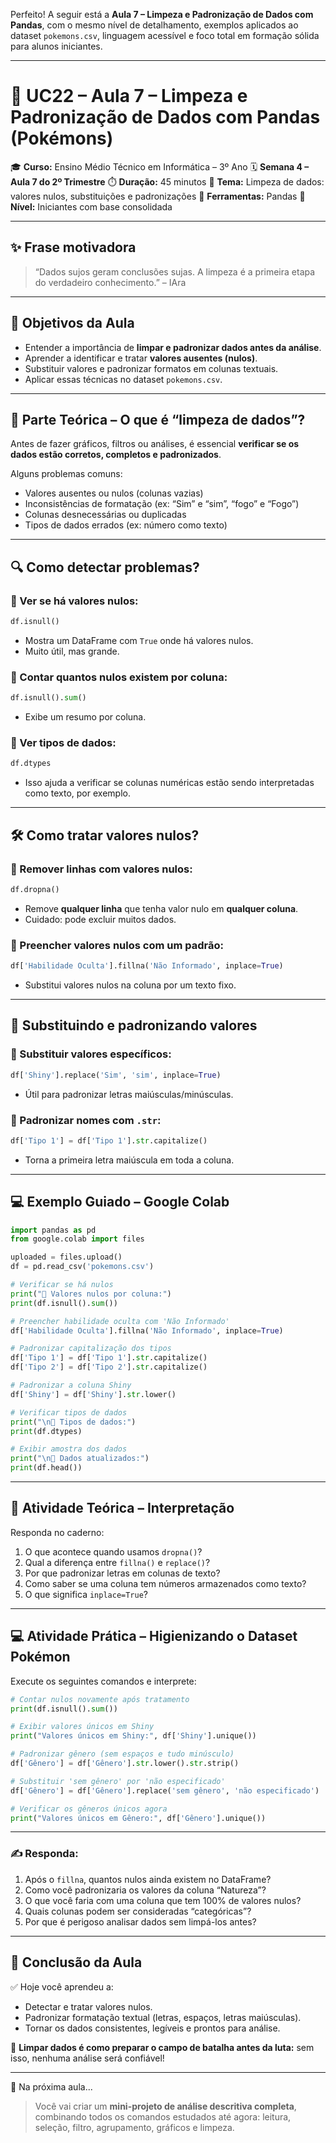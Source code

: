 Perfeito! A seguir está a **Aula 7 – Limpeza e Padronização de Dados com Pandas**, com o mesmo nível de detalhamento, exemplos aplicados ao dataset `pokemons.csv`, linguagem acessível e foco total em formação sólida para alunos iniciantes.

------

# 📘 UC22 – Aula 7 – Limpeza e Padronização de Dados com Pandas (Pokémons)

🎓 **Curso:** Ensino Médio Técnico em Informática – 3º Ano
 🗓️ **Semana 4 – Aula 7 do 2º Trimestre**
 ⏱️ **Duração:** 45 minutos
 📍 **Tema:** Limpeza de dados: valores nulos, substituições e padronizações
 🧹 **Ferramentas:** Pandas
 🐍 **Nível:** Iniciantes com base consolidada

------

## ✨ Frase motivadora

> “Dados sujos geram conclusões sujas. A limpeza é a primeira etapa do verdadeiro conhecimento.” – IAra

------

## 🎯 Objetivos da Aula

- Entender a importância de **limpar e padronizar dados antes da análise**.
- Aprender a identificar e tratar **valores ausentes (nulos)**.
- Substituir valores e padronizar formatos em colunas textuais.
- Aplicar essas técnicas no dataset `pokemons.csv`.

------

## 🧠 Parte Teórica – O que é “limpeza de dados”?

Antes de fazer gráficos, filtros ou análises, é essencial **verificar se os dados estão corretos, completos e padronizados**.

Alguns problemas comuns:

- Valores ausentes ou nulos (colunas vazias)
- Inconsistências de formatação (ex: “Sim” e “sim”, “fogo” e “Fogo”)
- Colunas desnecessárias ou duplicadas
- Tipos de dados errados (ex: número como texto)

------

## 🔍 Como detectar problemas?

### 📌 Ver se há valores nulos:

```python
df.isnull()
```

- Mostra um DataFrame com `True` onde há valores nulos.
- Muito útil, mas grande.

### 📌 Contar quantos nulos existem por coluna:

```python
df.isnull().sum()
```

- Exibe um resumo por coluna.

### 📌 Ver tipos de dados:

```python
df.dtypes
```

- Isso ajuda a verificar se colunas numéricas estão sendo interpretadas como texto, por exemplo.

------

## 🛠️ Como tratar valores nulos?

### 📌 Remover linhas com valores nulos:

```python
df.dropna()
```

- Remove **qualquer linha** que tenha valor nulo em **qualquer coluna**.
- Cuidado: pode excluir muitos dados.

### 📌 Preencher valores nulos com um padrão:

```python
df['Habilidade Oculta'].fillna('Não Informado', inplace=True)
```

- Substitui valores nulos na coluna por um texto fixo.

------

## 🔁 Substituindo e padronizando valores

### 📌 Substituir valores específicos:

```python
df['Shiny'].replace('Sim', 'sim', inplace=True)
```

- Útil para padronizar letras maiúsculas/minúsculas.

### 📌 Padronizar nomes com `.str`:

```python
df['Tipo 1'] = df['Tipo 1'].str.capitalize()
```

- Torna a primeira letra maiúscula em toda a coluna.

------

## 💻 Exemplo Guiado – Google Colab

```python
import pandas as pd
from google.colab import files

uploaded = files.upload()
df = pd.read_csv('pokemons.csv')

# Verificar se há nulos
print("🔎 Valores nulos por coluna:")
print(df.isnull().sum())

# Preencher habilidade oculta com 'Não Informado'
df['Habilidade Oculta'].fillna('Não Informado', inplace=True)

# Padronizar capitalização dos tipos
df['Tipo 1'] = df['Tipo 1'].str.capitalize()
df['Tipo 2'] = df['Tipo 2'].str.capitalize()

# Padronizar a coluna Shiny
df['Shiny'] = df['Shiny'].str.lower()

# Verificar tipos de dados
print("\n🧪 Tipos de dados:")
print(df.dtypes)

# Exibir amostra dos dados
print("\n🧾 Dados atualizados:")
print(df.head())
```

------

## 💬 Atividade Teórica – Interpretação

Responda no caderno:

1. O que acontece quando usamos `dropna()`?
2. Qual a diferença entre `fillna()` e `replace()`?
3. Por que padronizar letras em colunas de texto?
4. Como saber se uma coluna tem números armazenados como texto?
5. O que significa `inplace=True`?

------

## 💻 Atividade Prática – Higienizando o Dataset Pokémon

Execute os seguintes comandos e interprete:

```python
# Contar nulos novamente após tratamento
print(df.isnull().sum())

# Exibir valores únicos em Shiny
print("Valores únicos em Shiny:", df['Shiny'].unique())

# Padronizar gênero (sem espaços e tudo minúsculo)
df['Gênero'] = df['Gênero'].str.lower().str.strip()

# Substituir 'sem gênero' por 'não especificado'
df['Gênero'] = df['Gênero'].replace('sem gênero', 'não especificado')

# Verificar os gêneros únicos agora
print("Valores únicos em Gênero:", df['Gênero'].unique())
```

------

### ✍️ Responda:

1. Após o `fillna`, quantos nulos ainda existem no DataFrame?
2. Como você padronizaria os valores da coluna “Natureza”?
3. O que você faria com uma coluna que tem 100% de valores nulos?
4. Quais colunas podem ser consideradas “categóricas”?
5. Por que é perigoso analisar dados sem limpá-los antes?

------

## 📎 Conclusão da Aula

✅ Hoje você aprendeu a:

- Detectar e tratar valores nulos.
- Padronizar formatação textual (letras, espaços, letras maiúsculas).
- Tornar os dados consistentes, legíveis e prontos para análise.

📢 **Limpar dados é como preparar o campo de batalha antes da luta:** sem isso, nenhuma análise será confiável!

------

🔮 Na próxima aula...

> Você vai criar um **mini-projeto de análise descritiva completa**, combinando todos os comandos estudados até agora: leitura, seleção, filtro, agrupamento, gráficos e limpeza.

